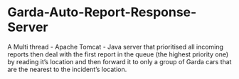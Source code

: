 # Garda-Auto-Report-Response-Server
A Multi thread - Apache Tomcat - Java server that prioritised all incoming reports then deal with the first
report in the queue (the highest priority one) by reading it’s location and then
forward it to only a group of Garda cars that are the nearest to the incident’s
location.
